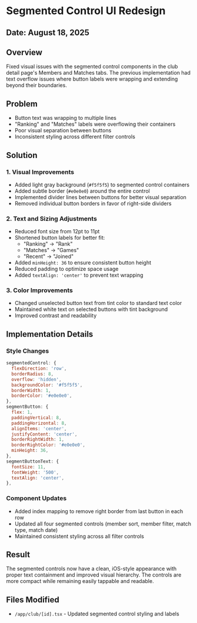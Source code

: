 # Segmented Control UI Redesign

## Date: August 18, 2025

## Overview
Fixed visual issues with the segmented control components in the club detail page's Members and Matches tabs. The previous implementation had text overflow issues where button labels were wrapping and extending beyond their boundaries.

## Problem
- Button text was wrapping to multiple lines
- "Ranking" and "Matches" labels were overflowing their containers
- Poor visual separation between buttons
- Inconsistent styling across different filter controls

## Solution

### 1. Visual Improvements
- Added light gray background (`#f5f5f5`) to segmented control containers
- Added subtle border (`#e0e0e0`) around the entire control
- Implemented divider lines between buttons for better visual separation
- Removed individual button borders in favor of right-side dividers

### 2. Text and Sizing Adjustments
- Reduced font size from 12pt to 11pt
- Shortened button labels for better fit:
  - "Ranking" → "Rank"
  - "Matches" → "Games" 
  - "Recent" → "Joined"
- Added `minHeight: 36` to ensure consistent button height
- Reduced padding to optimize space usage
- Added `textAlign: 'center'` to prevent text wrapping

### 3. Color Improvements
- Changed unselected button text from tint color to standard text color
- Maintained white text on selected buttons with tint background
- Improved contrast and readability

## Implementation Details

### Style Changes
```javascript
segmentedControl: {
  flexDirection: 'row',
  borderRadius: 8,
  overflow: 'hidden',
  backgroundColor: '#f5f5f5',
  borderWidth: 1,
  borderColor: '#e0e0e0',
},
segmentButton: {
  flex: 1,
  paddingVertical: 8,
  paddingHorizontal: 8,
  alignItems: 'center',
  justifyContent: 'center',
  borderRightWidth: 1,
  borderRightColor: '#e0e0e0',
  minHeight: 36,
},
segmentButtonText: {
  fontSize: 11,
  fontWeight: '500',
  textAlign: 'center',
},
```

### Component Updates
- Added index mapping to remove right border from last button in each row
- Updated all four segmented controls (member sort, member filter, match type, match date)
- Maintained consistent styling across all filter controls

## Result
The segmented controls now have a clean, iOS-style appearance with proper text containment and improved visual hierarchy. The controls are more compact while remaining easily tappable and readable.

## Files Modified
- `/app/club/[id].tsx` - Updated segmented control styling and labels